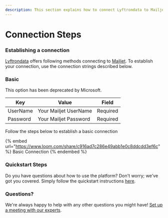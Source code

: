 ```yaml
---
description: This section explains how to connect Lyftrondata to Mailjet.
---
```


# Connection Steps

### Establishing a connection

[Lyftrondata](https://www.lyftrondata.com) offers following methods connecting to [Mailjet](https://www.lyftrondata.com/integration/marketing-analytics/mailjet/). To establish your connection, use the connection strings described below.

### Basic

This option has been deprecated by Microsoft.

| Key      | Value                 | Field    |
| -------- | --------------------- | -------- |
| UserName | Your Mailjet UserName | Required |
| Password | Your Mailjet Password | Required |

Follow the steps below to establish a basic connection

{% embed url="https://www.loom.com/share/c916ad7c286e49abb1e0c8ddcdd3ef6c" %}
Basic Connection
{% endembed %}

### Quickstart Steps

Do you have questions about how to use the platform? Don't worry; we've got you covered. Simply follow the quickstart instructions [here](./).

### Questions? <a href="#questions" id="questions"></a>

We're always happy to help with any other questions you might have! [Set up a meeting with our experts](https://www.lyftrondata.com/book-a-meeting/).
